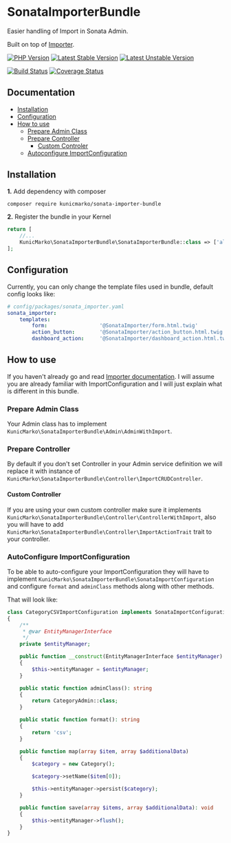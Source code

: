 SonataImporterBundle
====================

Easier handling of Import in Sonata Admin.

Built on top of [Importer](https://github.com/kunicmarko20/importer).

[![PHP Version](https://img.shields.io/badge/php-%5E7.1-blue.svg)](https://img.shields.io/badge/php-%5E7.1-blue.svg)
[![Latest Stable Version](https://poser.pugx.org/kunicmarko/sonata-importer-bundle/v/stable)](https://packagist.org/packages/kunicmarko/sonata-importer-bundle)
[![Latest Unstable Version](https://poser.pugx.org/kunicmarko/sonata-importer-bundle/v/unstable)](https://packagist.org/packages/kunicmarko/sonata-importer-bundle)

[![Build Status](https://travis-ci.org/kunicmarko20/SonataImporterBundle.svg?branch=master)](https://travis-ci.org/kunicmarko20/SonataImporterBundle)
[![Coverage Status](https://coveralls.io/repos/github/kunicmarko20/SonataImporterBundle/badge.svg?branch=master)](https://coveralls.io/github/kunicmarko20/SonataImporterBundle?branch=master)

Documentation
-------------

* [Installation](#installation)
* [Configuration](#configuration)
* [How to use](#how-to-use)
    * [Prepare Admin Class](#prepare-admin-class)
    * [Prepare Controller](#prepare-controller)
        * [Custom Controler](#custom-controller)
    * [Autoconfigure ImportConfiguration](#autoconfigure-importconfiguration)

## Installation

**1.**  Add dependency with composer

```bash
composer require kunicmarko/sonata-importer-bundle
```

**2.** Register the bundle in your Kernel

```php
return [
    //...
    KunicMarko\SonataImporterBundle\SonataImporterBundle::class => ['all' => true],
];
```

## Configuration

Currently, you can only change the template files used in bundle, default config looks like:

```yaml
# config/packages/sonata_importer.yaml
sonata_importer:
    templates:
        form:                 '@SonataImporter/form.html.twig'
        action_button:        '@SonataImporter/action_button.html.twig'
        dashboard_action:     '@SonataImporter/dashboard_action.html.twig'
```

## How to use

If you haven't already go and read [Importer documentation](https://github.com/kunicmarko20/importer#how-to-use).
I will assume you are already familiar with ImportConfiguration and I will just explain what is different in
this bundle.

### Prepare Admin Class

Your Admin class has to implement `KunicMarko\SonataImporterBundle\Admin\AdminWithImport`.

### Prepare Controller

By default if you don't set Controller in your Admin service definition we will replace it
with instance of `KunicMarko\SonataImporterBundle\Controller\ImportCRUDController`.

#### Custom Controller

If you are using your own custom controller make sure it implements `KunicMarko\SonataImporterBundle\Controller\ControllerWithImport`,
also you will have to add `KunicMarko\SonataImporterBundle\Controller\ImportActionTrait`
trait to your controller.

### AutoConfigure ImportConfiguration

To be able to auto-configure your ImportConfiguration they will have to implement
`KunicMarko\SonataImporterBundle\SonataImportConfiguration` and configure `format` and `adminClass` methods
along with other methods.

That will look like:

```php
class CategoryCSVImportConfiguration implements SonataImportConfiguration
{
    /**
     * @var EntityManagerInterface
     */
    private $entityManager;

    public function __construct(EntityManagerInterface $entityManager)
    {
        $this->entityManager = $entityManager;
    }

    public static function adminClass(): string
    {
        return CategoryAdmin::class;
    }

    public static function format(): string
    {
        return 'csv';
    }

    public function map(array $item, array $additionalData)
    {
        $category = new Category();

        $category->setName($item[0]);

        $this->entityManager->persist($category);
    }

    public function save(array $items, array $additionalData): void
    {
        $this->entityManager->flush();
    }
}
```
